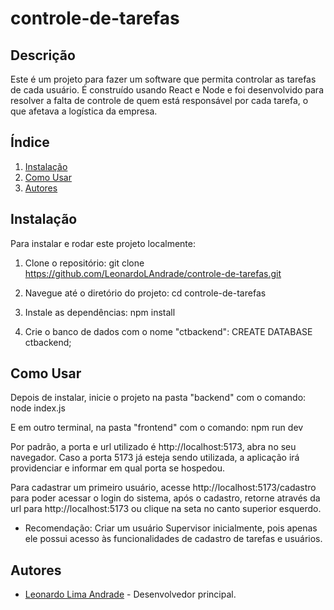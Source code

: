 # controle-de-tarefas

## Descrição

Este é um projeto para fazer um software que permita controlar as tarefas de cada usuário. É construído usando React e Node e foi desenvolvido para resolver a falta de controle de quem está responsável por cada tarefa, o que afetava a logística da empresa.

## Índice

1. [Instalação](#instalação)
2. [Como Usar](#como-usar)
3. [Autores](#autores)

## Instalação

Para instalar e rodar este projeto localmente:

1. Clone o repositório:
   git clone https://github.com/LeonardoLAndrade/controle-de-tarefas.git

2. Navegue até o diretório do projeto:
   cd controle-de-tarefas

3. Instale as dependências:
   npm install

4. Crie o banco de dados com o nome "ctbackend":
   CREATE DATABASE ctbackend;

## Como Usar

Depois de instalar, inicie o projeto na pasta "backend" com o comando:
node index.js

E em outro terminal, na pasta "frontend" com o comando:
npm run dev

Por padrão, a porta e url utilizado é http://localhost:5173, abra no seu navegador. Caso a porta 5173 já esteja sendo utilizada, a aplicação irá providenciar e informar em qual porta se hospedou.

Para cadastrar um primeiro usuário, acesse http://localhost:5173/cadastro para poder acessar o login do sistema, após o cadastro, retorne através da url para http://localhost:5173 ou clique na seta no canto superior esquerdo.

- Recomendação: Criar um usuário Supervisor inicialmente, pois apenas ele possui acesso às funcionalidades de cadastro de tarefas e usuários.

## Autores

- [Leonardo Lima Andrade](https://github.com/LeonardoLAndrade) - Desenvolvedor principal.
